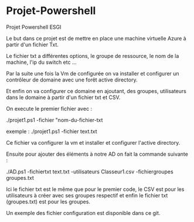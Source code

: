 # Projet-Powershell
Projet Powershell ESGI

Le but dans ce projet est de mettre en place une machine virtuelle Azure à partir d'un fichier Txt.

Le fichier txt a différentes options, le groupe de ressource, le nom de la machine, l'ip du switch etc ...

Par la suite une fois la Vm de configurée on va installer et configurer un contrôleur de domaine avec une forêt active directory. 

Et enfin on va configurer ce domaine en ajoutant, des groupes, utilisateurs dans le domaine à partir d'un fichier txt et CSV.

On execute le premier fichier avec :

./projet1.ps1 -fichier "nom-du-fichier-txt 

exemple : ./projet1.ps1 -fichier text.txt

Ce fichier va configurer la vm et installer et configurer l'active directory. 

Ensuite pour ajouter des éléments à notre AD on fait la commande suivante :

./AD.ps1 -fichiertxt text.txt -utilisateurs Classeur1.csv -fichiergroupes groupes.txt

Ici le fichier txt est le même que pour le premier code, le CSV est pour les utilisateurs à créer avec ses groupes respectif et enfin le fichier txt (groupes.txt) est pour les groupes.

Un exemple des fichier configuration est disponible dans ce git. 
